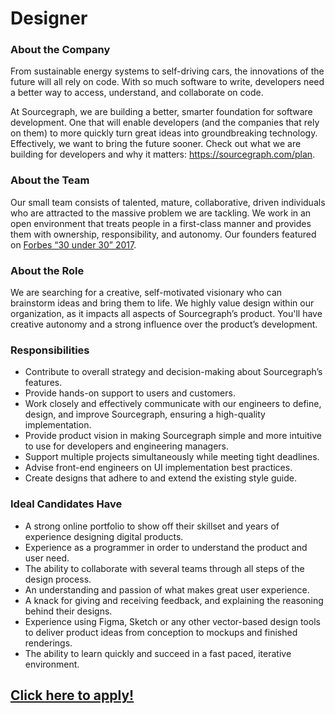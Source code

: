 # Designer 

### About the Company
From sustainable energy systems to self-driving cars, the innovations of the future will all rely on code. With so much software to write, developers need a better way to access, understand, and collaborate on code.

At Sourcegraph, we are building a better, smarter foundation for software development. One that will enable developers (and the companies that rely on them) to more quickly turn great ideas into groundbreaking technology. Effectively, we want to bring the future sooner.
Check out what we are building for developers and why it matters: https://sourcegraph.com/plan.

### About the Team
Our small team consists of talented, mature, collaborative, driven individuals who are attracted to the massive problem we are tackling. We work in an open environment that treats people in a first-class manner and provides them with ownership, responsibility, and autonomy.
Our founders featured on [Forbes “30 under 30” 2017](https://text.sourcegraph.com/sourcegraph-founders-featured-on-forbes-30-under-30-list-8ff9c9b6eb45#.weps4istp). 


### About the Role
We are searching for a creative, self-motivated visionary who can brainstorm ideas and bring them to life. We highly value  design within our organization, as it impacts all aspects of Sourcegraph’s product. You'll have creative autonomy and a strong influence over the product’s development.

### Responsibilities
  - Contribute to overall strategy and decision-making about Sourcegraph’s features.
  - Provide hands-on support to users and customers. 
  - Work closely and effectively communicate with our engineers to define, design, and improve Sourcegraph, ensuring a high-quality implementation.
  - Provide product vision in making Sourcegraph simple and more intuitive to use for developers and engineering managers.
  - Support multiple projects simultaneously while meeting tight deadlines.
  - Advise front-end engineers on UI implementation best practices.
  - Create designs that adhere to and extend the existing style guide.

### Ideal Candidates Have
  - A strong online portfolio to show off their skillset and years of experience designing digital products.
  - Experience as a programmer in order to understand the product and user need.
  - The ability to collaborate with several teams through all steps of the design process.
  - An understanding and passion of what makes great user experience.
  - A knack for giving and receiving feedback, and explaining the reasoning behind their designs.
  - Experience using Figma, Sketch or any other vector-based design tools to deliver product ideas from conception to mockups and finished renderings.
  - The ability to learn quickly and succeed in a fast paced, iterative environment.

  ## [Click here to apply!](https://hire.withgoogle.com/public/jobs/sourcegraphcom/view/P_AAAAAADAAADE_fALePiTUX)

